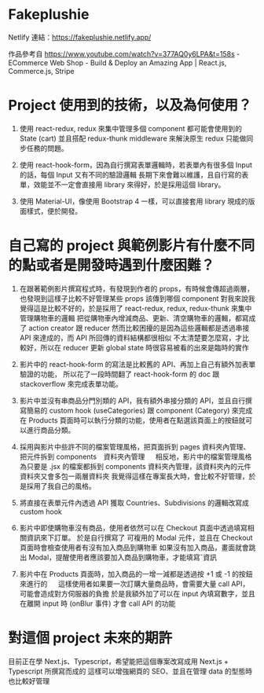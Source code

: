 # Fakeplushie

Netlify 連結：https://fakeplushie.netlify.app/

作品參考自 https://www.youtube.com/watch?v=377AQ0y6LPA&t=158s - ECommerce Web Shop - Build & Deploy an Amazing App | React.js, Commerce.js, Stripe

# Project 使用到的技術，以及為何使用？

1) 使用 react-redux, redux 來集中管理多個 component 都可能會使用到的 State (cart) 
   並且搭配 redux-thunk middleware 來解決原生 redux 只能做同步任務的問題。
   
2) 使用 react-hook-form，因為自行撰寫表單邏輯時，若表單內有很多個 Input 的話，每個 Input 又有不同的驗證邏輯
   長期下來會難以維護，且自行寫的表單，效能並不一定會直接用 library 來得好，於是採用這個 library。

3) 使用 Material-UI，像使用 Bootstrap 4 一樣，可以直接套用 library 現成的版面樣式，便於開發。 
   
# 自己寫的 project 與範例影片有什麼不同的點或者是開發時遇到什麼困難？

1) 在跟著範例影片撰寫程式時，有發現到作者的 props，有時候會傳超過兩層，也發現到這樣子比較不好管理某些 props 該傳到哪個 component
   對我來說我覺得這是比較不好的，於是採用了 react-redux, redux, redux-thunk 來集中管理購物車的邏輯
   把從購物車內增減商品、更新、清空購物車的邏輯，都寫成了 action creator 跟 reducer
   然而比較困擾的是因為這些邏輯都是透過串接 API 來達成的，而 API 所回傳的資料結構都很相似
   不太清楚要怎麼寫，才比較好，所以在 reducer 更新 global state 時很容易被看的出來是臨時的實作
 
2) 影片中的 react-hook-form 的寫法是比較舊的 API、再加上自己有額外加表單驗證的功能，
   所以花了一段時間翻了 react-hook-form 的 doc 跟 stackoverflow 來完成表單功能。
   
3) 影片中並沒有串商品分門別類的 API，我有額外串接分類的 API，並且自行撰寫簡易的 custom hook (useCategories) 跟 component (Category)
   來完成在 Products 頁面時可以執行分類的功能，使用者在點選該頁面上的按鈕就可以進行商品分類。

4) 採用與影片中些許不同的檔案管理風格，把頁面拆到 pages 資料夾內管理、把元件拆到 components　資料夾內管理
　 相反地，影片中的檔案管理風格為只要是 .jsx 的檔案都拆到 components 資料夾內管理，該資料夾內的元件資料夾又會多包一兩層資料夾
   我覺得這樣在專案長大時，會比較不好管理，於是採用了我自己的風格。

5) 將直接在表單元件內透過 API 獲取 Countries、Subdivisions 的邏輯改寫成 custom hook 

6) 影片中即使購物車沒有商品，使用者依然可以在 Checkout 頁面中透過填寫相關資訊來下訂單。
   於是自行撰寫了 可複用的 Modal 元件，並且在 Checkout 頁面時會檢查使用者有沒有加入商品到購物車
   如果沒有加入商品，畫面就會跳出 Modal，提醒使用者應該要加入商品到購物車，才能填寫ˇ資訊
   
7) 影片中在 Products 頁面時，加入商品的一增一減都是透過按 +1 或 -1 的按鈕來進行的
　 這樣使用者如果要一次訂購大量商品時，會需要大量 call API，可能會造成對方伺服器的負擔
   於是我額外加了可以在 input 內填寫數字，並且在離開 input 時 (onBlur 事件) 才會 call API 的功能
  
# 對這個 project 未來的期許

目前正在學 Next.js、Typescript，希望能把這個專案改寫成用 Next.js + Typescript 所撰寫而成的
這樣可以增強網頁的 SEO、並且在管理 data 的型態時也比較好管理
